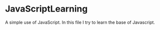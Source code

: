 # JavaScriptLearning
A simple use of JavaScript.
In this file I try to learn the base of Javascript.

